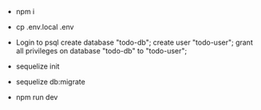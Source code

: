 - npm i
- cp .env.local .env
- Login to psql
  create database "todo-db";
  create user "todo-user";
  grant all privileges on database "todo-db" to "todo-user";

- sequelize init
- sequelize db:migrate

- npm run dev
